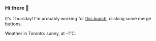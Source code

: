 ### Hi there :wave:

It's Thursday! I'm probably working for [this bunch](https://github.com/kohofinancial), clicking some merge buttons.

Weather in Toronto: sunny, at -1°C.
